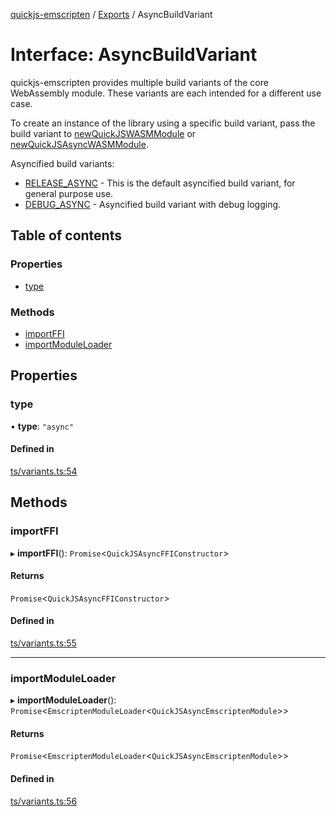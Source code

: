 [quickjs-emscripten](../README.md) / [Exports](../modules.md) / AsyncBuildVariant

# Interface: AsyncBuildVariant

quickjs-emscripten provides multiple build variants of the core WebAssembly
module. These variants are each intended for a different use case.

To create an instance of the library using a specific build variant, pass the
build variant to [newQuickJSWASMModule](../modules.md#newquickjswasmmodule) or [newQuickJSAsyncWASMModule](../modules.md#newquickjsasyncwasmmodule).

Asyncified build variants:

- [RELEASE_ASYNC](../modules.md#release_async) - This is the default asyncified build variant, for general purpose use.
- [DEBUG_ASYNC](../modules.md#debug_async) - Asyncified build variant with debug logging.

## Table of contents

### Properties

- [type](AsyncBuildVariant.md#type)

### Methods

- [importFFI](AsyncBuildVariant.md#importffi)
- [importModuleLoader](AsyncBuildVariant.md#importmoduleloader)

## Properties

### type

• **type**: ``"async"``

#### Defined in

[ts/variants.ts:54](https://github.com/yourWaifu/quickjs-emscripten/blob/main/ts/variants.ts#L54)

## Methods

### importFFI

▸ **importFFI**(): `Promise`<`QuickJSAsyncFFIConstructor`\>

#### Returns

`Promise`<`QuickJSAsyncFFIConstructor`\>

#### Defined in

[ts/variants.ts:55](https://github.com/yourWaifu/quickjs-emscripten/blob/main/ts/variants.ts#L55)

___

### importModuleLoader

▸ **importModuleLoader**(): `Promise`<`EmscriptenModuleLoader`<`QuickJSAsyncEmscriptenModule`\>\>

#### Returns

`Promise`<`EmscriptenModuleLoader`<`QuickJSAsyncEmscriptenModule`\>\>

#### Defined in

[ts/variants.ts:56](https://github.com/yourWaifu/quickjs-emscripten/blob/main/ts/variants.ts#L56)
